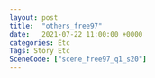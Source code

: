 ```yaml
---
layout: post
title:  "others_free97"
date:   2021-07-22 11:00:00 +0000
categories: Etc
Tags: Story Etc
SceneCode: ["scene_free97_q1_s20"]
---
```

